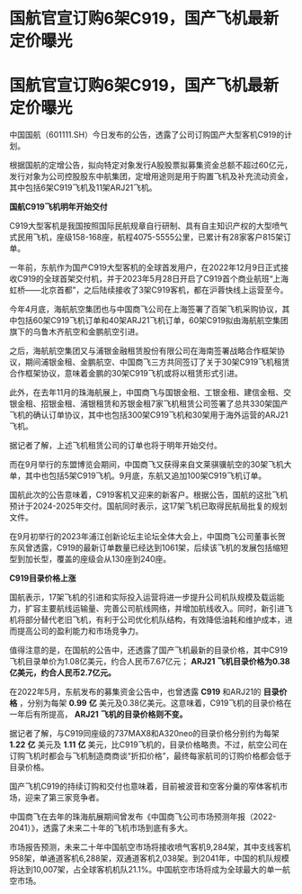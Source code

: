 # 国航官宣订购6架C919，国产飞机最新定价曝光

# 国航官宣订购6架C919，国产飞机最新定价曝光

中国国航（601111.SH）今日发布的公告，透露了公司订购国产大型客机C919的计划。

根据国航的定增公告，拟向特定对象发行A股股票拟募集资金总额不超过60亿元，发行对象为公司控股股东中航集团，定增用途则是用于购置飞机及补充流动资金，其中包括6架C919飞机及11架ARJ21飞机。

**国航C919飞机明年开始交付**

C919大型客机是我国按照国际民航规章自行研制、具有自主知识产权的大型喷气式民用飞机，座级158-168座，航程4075-5555公里，已累计有28家客户815架订单。

一年前，东航作为国产C919大型客机的全球首发用户，在2022年12月9日正式接收C919的全球首架交付机，并于2023年5月28日开启了C919首个商业航班“上海虹桥——北京首都”，之后陆续接收了3架C919客机，都在沪蓉快线上运营至今。

今年4月底，海航航空集团也与中国商飞公司在上海签署了百架飞机采购协议，其中包括60架C919飞机订单和40架ARJ21飞机订单，60架C919拟由海航航空集团旗下的乌鲁木齐航空和金鹏航空引进。

之后，海航航空集团又与浦银金融租赁股份有限公司在海南签署战略合作框架协议，期间浦银金租、金鹏航空、中国商飞三方共同签订了关于30架C919飞机租赁合作框架协议，意味着金鹏的30架C919飞机或将以租赁形式引进。

此外，在去年11月的珠海航展上，中国商飞与国银金租、工银金租、建信金租、交银金租、招银金租、浦银租赁和苏银金租7家飞机租赁公司签署了总共330架国产飞机的确认订单协议，其中也包括300架C919飞机和30架用于海外运营的ARJ21飞机。

据记者了解，上述飞机租赁公司的订单也将于明年开始交付。

而在9月举行的东盟博览会期间，中国商飞又获得来自文莱骐骥航空的30架飞机大单，其中也包括5架C919飞机。9月底，东航又追加100架C919飞机订单。

国航此次的公告意味着，C919客机又迎来的新客户。根据公告，国航的这批飞机预计于2024-2025年交付。国航同时表示，这17架飞机已取得民航局批复的规划文件。

在9月初举行的2023年浦江创新论坛主论坛全体大会上，中国商飞公司董事长贺东风曾透露，C919的最新订单数量已经达到1061架，后续该飞机的发展包括缩短型到加长型，覆盖的座级会从130座到240座。

**C919目录价格上涨**

国航表示，17架飞机的引进和实际投入运营将进一步提升公司机队规模及载运能力，扩容主要航线运输量、完善公司航线网络，并增加航线收入。同时，新引进飞机将部分替代老旧飞机，有利于公司优化机队结构，有效降低油耗和维护成本，进而提高公司的盈利能力和市场竞争力。

值得注意的是，在国航的公告中，还透露了国产飞机最新的目录价格，其中C919飞机目录单价为1.08亿美元，约合人民币7.67亿元； **ARJ21**
**飞机目录价格为0.38亿美元，约合人民币2.7亿元。**

在2022年5月，东航发布的募集资金公告中，也曾透露 **C919** 和ARJ21的 **目录价格** ，分别为每架 **0.99** **亿**
美元及0.38亿美元。这意味着，C919飞机的目录价格在一年后有所提高， **ARJ21** **飞机的目录价格则不变。**

据记者了解，与C919同座级的737MAX8和A320neo的目录价格分别约为每架 **1.22** **亿** 美元及 **1.11** **亿**
美元，比C919飞机的，目录价格略贵。不过，航空公司在订购飞机时都会与飞机制造商商谈“折扣价格”，最终每家航司的订购价格都会低于目录价格。

国产飞机C919的持续订购和交付也意味着，目前被波音和空客分羹的窄体客机市场，迎来了第三家竞争者。

中国商飞在去年的珠海航展期间曾发布《中国商飞公司市场预测年报（2022-2041）》，透露了未来二十年的飞机市场到底有多大。

市场报告预测，未来二十年中国航空市场将接收喷气客机9,284架，其中支线客机958架，单通道客机6,288架，双通道客机2,038架。到2041年，中国的机队规模将达到10,007架，占全球客机机队21.1%。中国航空市场将成为全球最大的单一航空市场。

